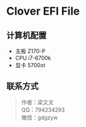 # Clover EFI File

## 计算机配置

- 主板 Z170-P
- CPU i7-6700k  
- 显卡 5700xt  

## 联系方式

> 作者：梁又文  
> QQ：794234293  
> 微信：gdgzyw